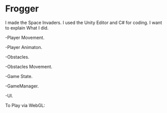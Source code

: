 # Frogger

I made the Space Invaders. I used the Unity Editor and C# for coding. I want to explain What I did.

-Player Movement.

-Player Animaton.

-Obstacles.

-Obstacles Movement.

-Game State.

-GameManager.

-UI.

To Play via WebGL: 

